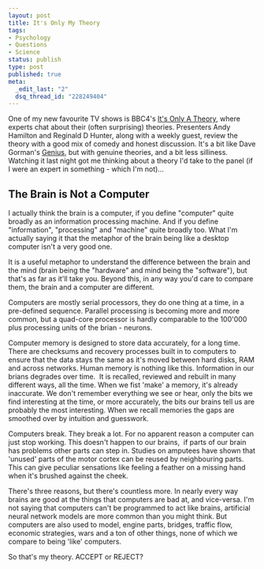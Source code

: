 ```yaml
--- 
layout: post
title: It's Only My Theory
tags: 
- Psychology
- Questions
- Science
status: publish
type: post
published: true
meta: 
  _edit_last: "2"
  dsq_thread_id: "228249404"
---
```

One of my new favourite TV shows is BBC4's <a href="http://www.bbc.co.uk/programmes/b00n8pzg">It's Only A Theory</a>, where experts chat about their (often surprising) theories. Presenters Andy Hamilton and Reginald D Hunter, along with a weekly guest, review the theory with a good mix of comedy and honest discussion. It's a bit like Dave Gorman's <a href="http://www.bbc.co.uk/genius/">Genius</a>, but with genuine theories, and a bit less silliness. Watching it last night got me thinking about a theory I'd take to the panel (if I were an expert in something - which I'm not)...

## The Brain is Not a Computer ##

I actually think the brain is a computer, if you define "computer" quite broadly as an information processing machine. And if you define "information", "processing" and "machine" quite broadly too. What I'm actually saying it that the metaphor of the brain being like a desktop computer isn't a very good one.

It is a useful metaphor to understand the difference between the brain and the mind (brain being the "hardware" and mind being the "software"), but that's as far as it'll take you. Beyond this, in any way you'd care to compare them, the brain and a computer are different.

Computers are mostly serial processors, they do one thing at a time, in a pre-defined sequence. Parallel processing is becoming more and more common, but a quad-core processor is hardly comparable to the 100'000 plus processing units of the brian - neurons.

Computer memory is designed to store data accurately, for a long time. There are checksums and recovery processes built in to computers to ensure that the data stays the same as it's moved between hard disks, RAM and across networks. Human memory is nothing like this. Information in our brians degrades over time.  It is recalled, reviewed and rebuilt in many different ways, all the time. When we fist 'make' a memory, it's already inaccurate. We don't remember everything we see or hear, only the bits we find interesting at the time, or more accurately, the bits our brains tell us are probably the most interesting. When we recall memories the gaps are smoothed over by intuition and guesswork.

Computers break. They break a lot. For no apparent reason a computer can just stop working. This doesn't happen to our brains,  if parts of our brain has problems other parts can step in. Studies on amputees have shown that 'unused' parts of the motor cortex can be reused by neighbouring parts. This can give peculiar sensations like feeling a feather on a missing hand when it's brushed against the cheek.

There's three reasons, but there's countless more. In nearly every way brains are good at the things that computers are bad at, and vice-versa. I'm not saying that computers can't be programmed to act like brains, artificial neural network models are more common than you might think. But computers are also used to model, engine parts, bridges, traffic flow, economic strategies, wars and a ton of other things, none of which we compare to being 'like' computers.

So that's my theory. ACCEPT or REJECT?

